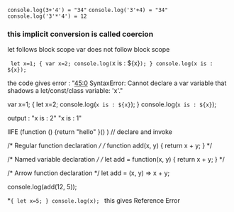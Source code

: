 `console.log(3+'4') = "34"` 
`console.log('3'+4) = "34"` 
`console.log('3'*'4') = 12` 

### this implicit conversion is called coercion

let follows block scope
var does not follow block scope

`
let x=1;
{
	var x=2;
	console.log(`x is : ${x}`);
}
console.log(x is : ${x});
`

the code gives error :
"<a class='gotoLine' href='#45:0'>45:0</a> SyntaxError: Cannot declare a var variable that shadows a let/const/class variable: 'x'."

var x=1;
{
	let x=2;
	console.log(`x is : ${x}`);
}
console.log(`x is : ${x}`);

output :
"x is : 2"
"x is : 1"

IIFE
(function () {return "hello" }() ) // declare and invoke


/* Regular function declaration */
/* function add(x, y)
{
  return x + y;
}
 */
 
/* Named variable declaration */
/* let add = function(x, y)
{
  return x + y;
} */

/* Arrow function declaration */
let add = (x, y) => x + y;

console.log(add(12, 5));

*`{
	let x=5;
}
console.log(x);
`
this gives Reference Error


